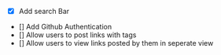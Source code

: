 - [x] Add search Bar
- [] Add Github Authentication
- [] Allow users to post links with tags
- [] Allow users to view links posted by them in seperate view

